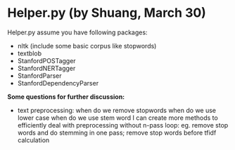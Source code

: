 # Helper.py (by Shuang, March 30)
Helper.py assume you have following packages:
- nltk (include some basic corpus like stopwords)
- textblob
- StanfordPOSTagger
- StanfordNERTagger
- StanfordParser
- StanfordDependencyParser

**Some questions for further discussion:**
- text preprocessing:
    when do we remove stopwords
    when do we use lower case
    when do we use stem word
    I can create more methods to efficiently deal with preprocessing without n-pass loop:
      eg. remove stop words and do stemming in one pass; remove stop words before tfidf calculation
